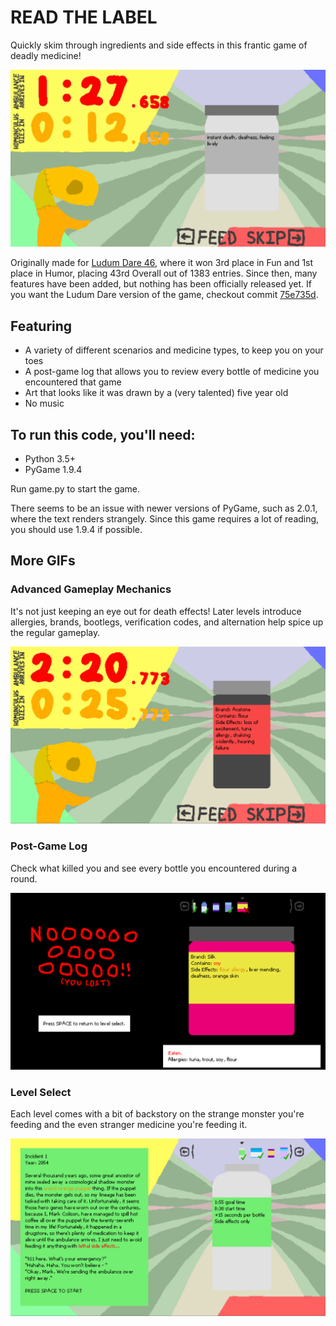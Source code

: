 # READ THE LABEL
Quickly skim through ingredients and side effects in this frantic game of deadly medicine!

![](./readme_images/gameplay.gif)

Originally made for [Ludum Dare 46](https://ldjam.com/events/ludum-dare/46/read-the-label), where it won 3rd place in Fun and 1st place in Humor, placing 43rd Overall out of 1383 entries. Since then, many features have been added, but nothing has been officially released yet. If you want the Ludum Dare version of the game, checkout commit [75e735d](https://github.com/winterbeak/read-the-label/commit/75e735db509bd0500075c132b65c7f13285438c4).

## Featuring
- A variety of different scenarios and medicine types, to keep you on your toes
- A post-game log that allows you to review every bottle of medicine you encountered that game
- Art that looks like it was drawn by a (very talented) five year old
- No music

## To run this code, you'll need:
- Python 3.5+
- PyGame 1.9.4

Run game.py to start the game.

There seems to be an issue with newer versions of PyGame, such as 2.0.1, where the text renders strangely. Since this game requires a lot of reading, you should use 1.9.4 if possible.

## More GIFs
### Advanced Gameplay Mechanics
It's not just keeping an eye out for death effects! Later levels introduce allergies, brands, bootlegs, verification codes, and alternation help spice up the regular gameplay.

![](./readme_images/complex_gameplay.gif)

### Post-Game Log
Check what killed you and see every bottle you encountered during a round.

![](./readme_images/log.gif)

### Level Select
Each level comes with a bit of backstory on the strange monster you're feeding and the even stranger medicine you're feeding it.

![](./readme_images/level_select.gif)
